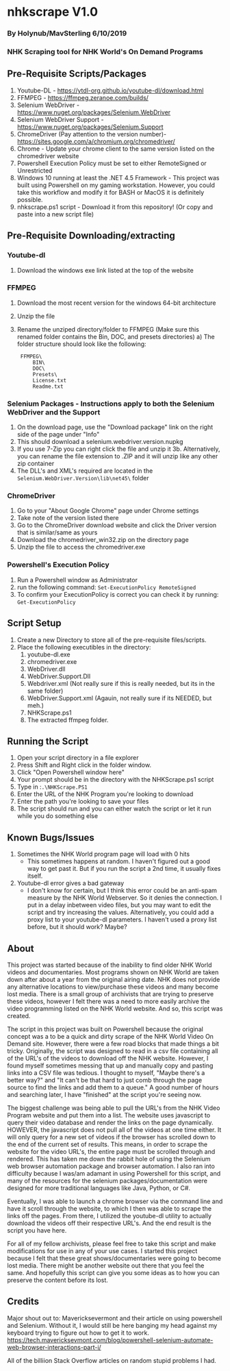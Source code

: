 # nhkscrape V1.0
### By Holynub/MavSterling 6/10/2019
### NHK Scraping tool for NHK World's On Demand Programs

## Pre-Requisite Scripts/Packages
1. Youtube-DL - https://ytdl-org.github.io/youtube-dl/download.html 
2. FFMPEG - https://ffmpeg.zeranoe.com/builds/
3. Selenium WebDriver - https://www.nuget.org/packages/Selenium.WebDriver
4. Selenium WebDriver Support - https://www.nuget.org/packages/Selenium.Support
5. ChromeDriver (Pay attention to the version number)- https://sites.google.com/a/chromium.org/chromedriver/
6. Chrome - Update your chrome client to the same version listed on the chromedriver website
7. Powershell Execution Policy must be set to either RemoteSigned or Unrestricted
9. Windows 10 running at least the .NET 4.5 Framework - This project was built using Powershell on my gaming workstation. However, you could take this workflow and modify it for BASH or MacOS it is definitely possible.
10. nhkscrape.ps1 script - Download it from this repository! (Or copy and paste into a new script file)

## Pre-Requisite Downloading/extracting

### Youtube-dl 

1. Download the windows exe link listed at the top of the website

### FFMPEG 

1. Download the most recent version for the windows 64-bit architecture
2. Unzip the file
3. Rename the unziped directory/folder to FFMPEG (Make sure this renamed folder contains the Bin, DOC, and presets directories)
	a) The folder structure should look like the following:
		
		FFMPEG\
			BIN\
			DOC\
			Presets\
			License.txt
			Readme.txt
		
### Selenium Packages - Instructions apply to both the Selenium WebDriver and the Support

1. On the download page, use the "Download package" link on the right side of the page under "Info"
2. This should download a selenium.webdriver.version.nupkg
3. If you use 7-Zip you can right click the file and unzip it
3b. Alternatively, you can rename the file extension to .ZIP and it will unzip like any other zip container
4. The DLL's and XML's required are located in the `Selenium.WebDriver.Version\lib\net45\` folder

### ChromeDriver

1. Go to your "About Google Chrome" page under Chrome settings
2. Take note of the version listed there
3. Go to the ChromeDriver download website and click the Driver version that is similar/same as yours
4. Download the chromedriver_win32.zip on the directory page
5. Unzip the file to access the chromedriver.exe

### Powershell's Execution Policy

1. Run a Powershell window as Administrator
2. run the following command: `Set-ExecutionPolicy RemoteSigned`
3. To confirm your ExecutionPolicy is correct you can check it by running: `Get-ExecutionPolicy`

## Script Setup

1. Create a new Directory to store all of the pre-requisite files/scripts.
2. Place the following executibles in the directory:
	1. youtube-dl.exe
	2. chromedriver.exe
	3. WebDriver.dll
	4. WebDriver.Support.Dll
	5. Webdriver.xml (Not really sure if this is really needed, but its in the same folder)
	6. WebDriver.Support.xml (Agauin, not really sure if its NEEDED, but meh.)
	7. NHKScrape.ps1
	8. The extracted ffmpeg folder.

## Running the Script

1. Open your script directory in a file explorer
2. Press Shift and Right click in the folder window.
3. Click "Open Powershell window here"
4. Your prompt should be in the directory with the NHKScrape.ps1 script
5. Type in :`.\NHKScrape.PS1`
6. Enter the URL of the NHK Program you're looking to download
7. Enter the path you're looking to save your files
8. The script should run and you can either watch the script or let it run while you do something else

## Known Bugs/Issues

1. Sometimes the NHK World program page will load with 0 hits
	- This sometimes happens at random. I haven't figured out a good way to get past it. But if you run the script a 2nd time, it usually fixes itself.
2. Youtube-dl error gives a bad gateway
	- I don't know for certain, but I think this error could be an anti-spam measure by the NHK World Webserver. So it denies the connection. I put in a delay inbetween video files, but you may want to edit the script and try increasing the values. Alternatively, you could add a proxy list to your youtube-dl parameters. I haven't used a proxy list before, but it should work? Maybe?

## About

This project was started because of the inability to find older NHK World videos and documentaries. Most programs shown on NHK World are taken down after about a year from the original airing date. NHK does not provide any alternative locations to view/purchase these videos and many become lost media. There is a small group of archivists that are trying to preserve these videos, however I felt there was a need to more easily archive the video programming listed on the NHK World website. And so, this script was created.

The script in this project was built on Powershell because the original concept was a to be a quick and dirty scrape of the NHK World Video On Demand site. However, there were a few road blocks that made things a bit tricky. Originally, the script was designed to read in a csv file containing all of the URL's of the videos to download off the NHK website. However, I found myself sometimes messing that up and manually copy and pasting links into a CSV file was tedious. I thought to myself, "Maybe there's a better way?" and "It can't be that hard to just comb through the page source to find the links and add them to a queue." A good number of hours and searching later, I have "finished" at the script you're seeing now.

The biggest challenge was being able to pull the URL's from the NHK Video Program website and put them into a list. The website uses javascript to query their video database and render the links on the page dynamically. HOWEVER, the javascript does not pull all of the videos at one time either. It will only query for a new set of videos if the browser has scrolled down to the end of the current set of results. This means, in order to scrape the website for the video URL's, the entire page must be scrolled through and rendered. This has taken me down the rabbit hole of using the Selenium web browser automation package and browser automation. I also ran into difficulty because I was/am adamant in using Powershell for this script, and many of the resources for the selenium packages/documentation were designed for more traditional languages like Java, Python, or C#.

Eventually, I was able to launch a chrome browser via the command line and have it scroll through the website, to which I then was able to scrape the links off the pages. From there, I utilized the youtube-dl utility to actually download the videos off their respective URL's. And the end result is the script you have here.

For all of my fellow archivists, please feel free to take this script and make modifications for use in any of your use cases. I started this project because I felt that these great shows/documentaries were going to become lost media. There might be another website out there that you feel the same. And hopefully this script can give you some ideas as to how you can preserve the content before its lost.

## Credits

Major shout out to: Mavericksevermont and their article on using powershell and Selenium. Without it, I would still be here banging my head against my keyboard trying to figure out how to get it to work. https://tech.mavericksevmont.com/blog/powershell-selenium-automate-web-browser-interactions-part-i/

All of the billiion Stack Overflow articles on random stupid problems I had.
